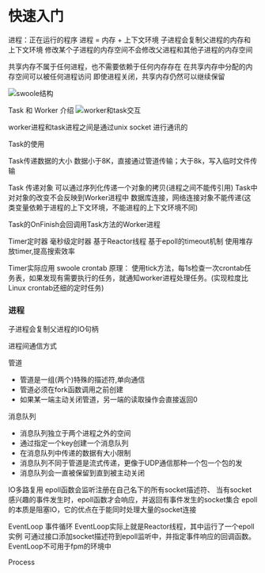 快速入门
===



进程：正在运行的程序
进程 = 内存 + 上下文环境
子进程会复制父进程的内存和上下文环境
修改某个子进程的内存空间不会修改父进程和其他子进程的内存空间

共享内存不属于任何进程，也不需要依赖于任何内存存在
在共享内存中分配的内存空间可以被任何进程访问
即使进程关闭，共享内存仍然可以继续保留


![swoole结构]($res/swoole%E7%BB%93%E6%9E%84.png)


Task 和 Worker 介绍
![worker和task交互]($res/worker%E5%92%8Ctask%E4%BA%A4%E4%BA%92.png)

worker进程和task进程之间是通过unix socket 进行通讯的

Task的使用

Task传递数据的大小
数据小于8K，直接通过管道传输；大于8k，写入临时文件传输

Task 传递对象
可以通过序列化传递一个对象的拷贝(进程之间不能传引用)	
Task中对对象的改变不会反映到Worker进程中
数据库连接，网络连接对象不能传递(这类变量依赖于进程的上下文环境，不能进程的上下文环境不同)

Task的OnFinish会回调用Task方法的Worker进程

Timer定时器
毫秒级定时器
基于Reactor线程
基于epoll的timeout机制
使用堆存放timer,提高搜索效率

Timer实际应用 swoole crontab 
原理： 使用tick方法，每1s检查一次crontab任务表，如果发现有需要执行的任务，就通知worker进程处理任务。(实现粒度比Linux crontab还细的定时任务)

### 进程
子进程会复制父进程的IO句柄

进程间通信方式

管道
- 管道是一组(两个)特殊的描述符,单向通信
- 管道必须在fork函数调用之前创建
- 如果某一端主动关闭管道，另一端的读取操作会直接返回0

消息队列
- 消息队列独立于两个进程之外的空间
- 通过指定一个key创建一个消息队列
- 在消息队列中传递的数据有大小限制
- 消息队列不同于管道是流式传递，更像于UDP通信那种一个包一个包的发
- 消息队列会一直被保留到直到被主动关闭

IO多路复用
epoll函数会监听注册在自己名下的所有socket描述符、
当有socket感兴趣的事件发生时，epoll函数才会响应，并返回有事件发生的socket集合
epoll的本质是阻塞IO，它的优点在于能同时处理大量的socket连接

EventLoop 事件循环
EventLoop实际上就是Reactor线程，其中运行了一个epoll实例
可通过接口添加socket描述符到epoll监听中，并指定事件响应的回调函数。
EventLoop不可用于fpm的环境中

Process
